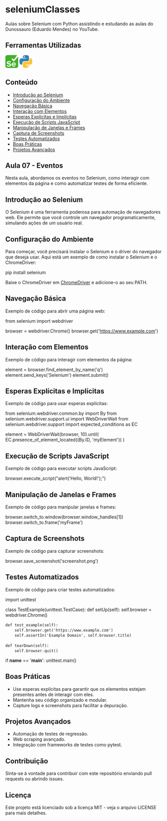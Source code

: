 # seleniumClasses

Aulas sobre Selenium com Python assistindo e estudando as aulas do Dunossauro (Eduardo Mendes) no YouTube.

## Ferramentas Utilizadas

<span>
    <img src="https://github.com/SLAriosi/svgTools/blob/main/Selenium.png" width="40" height="40" alt="Selenium" />
    <img src="https://github.com/SLAriosi/svgTools/blob/main/Python.png" width="40" height="40" alt="Python" />
</span>

## Conteúdo

- [Introdução ao Selenium](#introdução-ao-selenium)
- [Configuração do Ambiente](#configuração-do-ambiente)
- [Navegação Básica](#navegação-básica)
- [Interação com Elementos](#interação-com-elementos)
- [Esperas Explícitas e Implícitas](#esperas-explícitas-e-implícitas)
- [Execução de Scripts JavaScript](#execução-de-scripts-javascript)
- [Manipulação de Janelas e Frames](#manipulação-de-janelas-e-frames)
- [Captura de Screenshots](#captura-de-screenshots)
- [Testes Automatizados](#testes-automatizados)
- [Boas Práticas](#boas-práticas)
- [Projetos Avançados](#projetos-avançados)

## Aula 07 - Eventos

Nesta aula, abordamos os eventos no Selenium, como interagir com elementos da página e como automatizar testes de forma eficiente.

## Introdução ao Selenium

O Selenium é uma ferramenta poderosa para automação de navegadores web. Ele permite que você controle um navegador programaticamente, simulando ações de um usuário real.

## Configuração do Ambiente

Para começar, você precisará instalar o Selenium e o driver do navegador que deseja usar. Aqui está um exemplo de como instalar o Selenium e o ChromeDriver:

pip install selenium

Baixe o ChromeDriver em [ChromeDriver](https://sites.google.com/a/chromium.org/chromedriver/) e adicione-o ao seu PATH.

## Navegação Básica

Exemplo de código para abrir uma página web:

from selenium import webdriver

browser = webdriver.Chrome()
browser.get('https://www.example.com')

## Interação com Elementos

Exemplo de código para interagir com elementos da página:

element = browser.find_element_by_name('q')
element.send_keys('Selenium')
element.submit()

## Esperas Explícitas e Implícitas

Exemplo de código para usar esperas explícitas:

from selenium.webdriver.common.by import By
from selenium.webdriver.support.ui import WebDriverWait
from selenium.webdriver.support import expected_conditions as EC

element = WebDriverWait(browser, 10).until(
    EC.presence_of_element_located((By.ID, 'myElement'))
)

## Execução de Scripts JavaScript

Exemplo de código para executar scripts JavaScript:

browser.execute_script("alert('Hello, World!');")

## Manipulação de Janelas e Frames

Exemplo de código para manipular janelas e frames:

browser.switch_to.window(browser.window_handles[1])
browser.switch_to.frame('myFrame')

## Captura de Screenshots

Exemplo de código para capturar screenshots:

browser.save_screenshot('screenshot.png')

## Testes Automatizados

Exemplo de código para criar testes automatizados:

import unittest

class TestExample(unittest.TestCase):
    def setUp(self):
        self.browser = webdriver.Chrome()

    def test_example(self):
        self.browser.get('https://www.example.com')
        self.assertIn('Example Domain', self.browser.title)

    def tearDown(self):
        self.browser.quit()

if __name__ == '__main__':
    unittest.main()

## Boas Práticas

- Use esperas explícitas para garantir que os elementos estejam presentes antes de interagir com eles.
- Mantenha seu código organizado e modular.
- Capture logs e screenshots para facilitar a depuração.

## Projetos Avançados

- Automação de testes de regressão.
- Web scraping avançado.
- Integração com frameworks de testes como pytest.

## Contribuição

Sinta-se à vontade para contribuir com este repositório enviando pull requests ou abrindo issues.

## Licença

Este projeto está licenciado sob a licença MIT - veja o arquivo LICENSE para mais detalhes.
